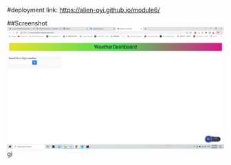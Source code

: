 #deployment link: https://alien-oyi.github.io/module6/

##Screenshot
![App Screenshot](https://github.com/Alien-oyi/module6/blob/main/images/Screenshot%20(130).png?raw=true)gi